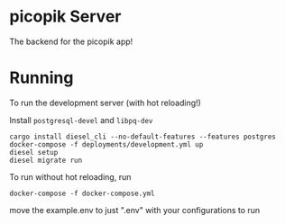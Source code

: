 # picopik Server 

The backend for the picopik app! 

# Running 

To run the development server (with hot reloading!)

Install `postgresql-devel` and `libpq-dev`

```
cargo install diesel_cli --no-default-features --features postgres
docker-compose -f deployments/development.yml up
diesel setup 
diesel migrate run
```
To run without hot reloading, run 
```
docker-compose -f docker-compose.yml
```

move the example.env to just ".env" with your configurations to run
